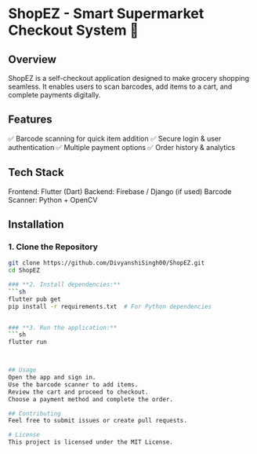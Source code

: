 # ShopEZ - Smart Supermarket Checkout System 🛒
## Overview
ShopEZ is a self-checkout application designed to make grocery shopping seamless. It enables users to scan barcodes, add items to a cart, and complete payments digitally.

## Features
✅ Barcode scanning for quick item addition
✅ Secure login & user authentication
✅ Multiple payment options
✅ Order history & analytics

## Tech Stack
Frontend: Flutter (Dart)
Backend: Firebase / Django (if used)
Barcode Scanner: Python + OpenCV

## Installation
### **1. Clone the Repository**
```sh
git clone https://github.com/DivyanshiSingh00/ShopEZ.git
cd ShopEZ

### **2. Install dependencies:**
```sh
flutter pub get
pip install -r requirements.txt  # For Python dependencies


### **3. Run the application:**
```sh
flutter run



## Usage
Open the app and sign in.
Use the barcode scanner to add items.
Review the cart and proceed to checkout.
Choose a payment method and complete the order.

## Contributing
Feel free to submit issues or create pull requests.

# License
This project is licensed under the MIT License.

